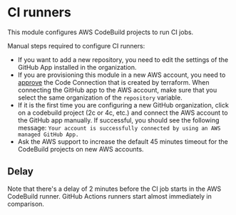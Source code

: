 # CI runners

This module configures AWS CodeBuild projects to run CI jobs.

Manual steps required to configure CI runners:

- If you want to add a new repository, you need to edit the settings of the
  GitHub App installed in the organization.
- If you are provisioning this module in a new AWS account,
  you need to [approve](https://docs.aws.amazon.com/dtconsole/latest/userguide/connections-update.html)
  the Code Connection that is created by terraform.
  When connecting the GitHub app to the AWS account, make sure that you select
  the same organization of the `repository` variable.
- If it is the first time you are configuring a new GitHub organization,
  click on a codebuild project (2c or 4c, etc.) and connect the AWS account
  to the GitHub app manually. If successful, you should see the following message:
  `Your account is successfully connected by using an AWS managed GitHub App.`
- Ask the AWS support to increase the default 45 minutes timeout for the
  CodeBuild projects on new AWS accounts.

## Delay

Note that there's a delay of 2 minutes before the CI job starts in the
AWS CodeBuild runner.
GitHub Actions runners start almost immediately in comparison.
